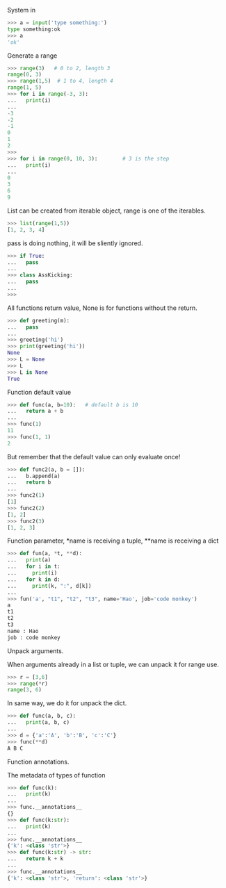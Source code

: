 System in
```python
>>> a = input('type something:')
type something:ok
>>> a
'ok'
```

Generate a range
```python
>>> range(3)   # 0 to 2, length 3
range(0, 3)
>>> range(1,5)  # 1 to 4, length 4
range(1, 5)
>>> for i in range(-3, 3):
...   print(i)
...
-3
-2
-1
0
1
2
>>>
>>> for i in range(0, 10, 3):        # 3 is the step
...   print(i)
...
0
3
6
9
```

List can be created from iterable object, range is one of the iterables.
```python
>>> list(range(1,5))
[1, 2, 3, 4]
```

pass is doing nothing, it will be sliently ignored.
```python
>>> if True:
...   pass
...
>>> class AssKicking:
...   pass
...
>>>
```

All functions return value, None is for functions without the return.
```python
>>> def greeting(m):
...   pass
...
>>> greeting('hi')
>>> print(greeting('hi'))
None
>>> L = None
>>> L
>>> L is None
True
```

Function default value
```python
>>> def func(a, b=10):   # default b is 10
...   return a + b
...
>>> func(1)
11
>>> func(1, 1)
2
```

But remember that the default value can only evaluate once!
```python
>>> def func2(a, b = []):
...   b.append(a)
...   return b
...
>>> func2(1)
[1]
>>> func2(2)
[1, 2]
>>> func2(3)
[1, 2, 3]
```

Function parameter, *name is receiving a tuple, **name is receiving a dict
```python
>>> def fun(a, *t, **d):
...   print(a)
...   for i in t:
...     print(i)
...   for k in d:
...     print(k, ":", d[k])
...
>>> fun('a', "t1", "t2", "t3", name='Hao', job='code monkey')
a
t1
t2
t3
name : Hao
job : code monkey
```

Unpack arguments.

When arguments already in a list or tuple, we can unpack it for range use.
```python
>>> r = [3,6]
>>> range(*r)
range(3, 6)
```
In same way, we do it for unpack the dict.
```python
>>> def func(a, b, c):
...   print(a, b, c)
...
>>> d = {'a':'A', 'b':'B', 'c':'C'}
>>> func(**d)
A B C
```

Function annotations.

The metadata of types of function
```python
>>> def func(k):
...   print(k)
...
>>> func.__annotations__
{}
>>> def func(k:str):
...   print(k)
...
>>> func.__annotations__
{'k': <class 'str'>}
>>> def func(k:str) -> str:
...   return k + k
...
>>> func.__annotations__
{'k': <class 'str'>, 'return': <class 'str'>}
```
